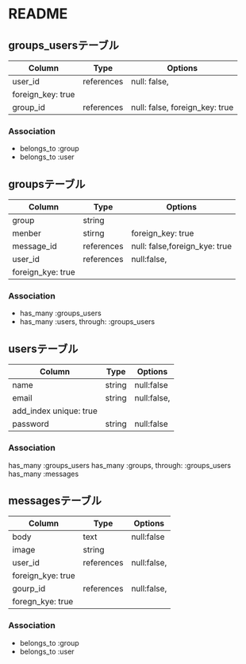 # README

## groups_usersテーブル

|Column|Type|Options|
|------|----|-------|
|user_id|references|null: false,
foreign_key: true|
|group_id|references|null: false, foreign_key: true|

### Association
- belongs_to :group
- belongs_to :user


## groupsテーブル

|Column|Type|Options|
|------|----|-------|
|group|string||
|menber|stirng|foreign_key: true|
|message_id|references|null: false,foreign_kye: true|
|user_id|references|null:false,
foreign_kye: true|

### Association
- has_many :groups_users
- has_many :users, through: :groups_users


## usersテーブル

|Column|Type|Options|
|------|----|-------|
|name|string|null:false|
|email|string|null:false,
add_index unique: true|
|password|string|null:false|

### Association
has_many :groups_users
has_many :groups, through: :groups_users
has_many :messages



## messagesテーブル

|Column|Type|Options|
|------|----|-------|
|body|text|null:false|
|image|string||
|user_id|references|null:false,
foreign_kye: true|
|gourp_id|references|null:false,
foregn_kye: true|

### Association
- belongs_to :group
- belongs_to :user